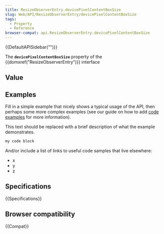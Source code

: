 ```yaml
---
title: ResizeObserverEntry.devicePixelContentBoxSize
slug: Web/API/ResizeObserverEntry/devicePixelContentBoxSize
tags:
  - Property
  - Reference
browser-compat: api.ResizeObserverEntry.devicePixelContentBoxSize
---
```

{{DefaultAPISidebar("")}}

The **`devicePixelContentBoxSize`** property of the {{domxref("ResizeObserverEntry")}} interface 

## Value



## Examples

Fill in a simple example that nicely shows a typical usage of the API, then perhaps some more complex examples (see our guide on how to add [code examples](/en-US/docs/MDN/Contribute/Structures/Code_examples) for more information).

This text should be replaced with a brief description of what the example demonstrates.

```js
my code block
```

And/or include a list of links to useful code samples that live elsewhere:

*   x
*   y
*   z

## Specifications

{{Specifications}}

## Browser compatibility

{{Compat}}


